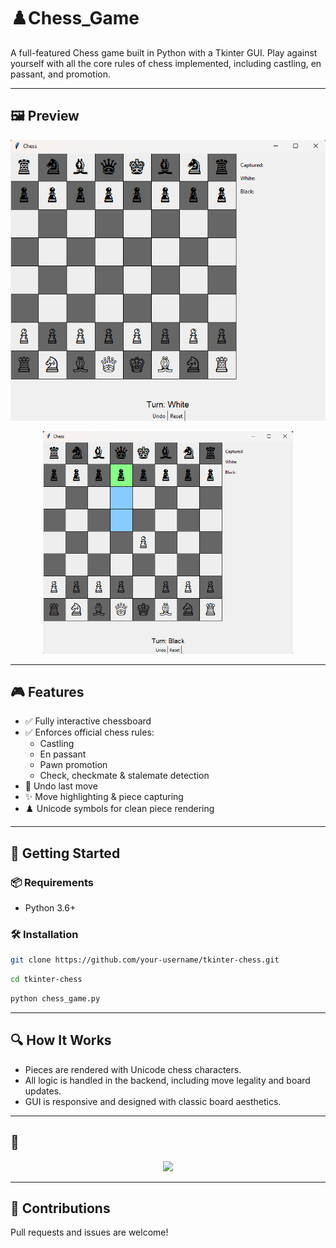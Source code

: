 


# ♟️Chess_Game

A full-featured Chess game built in Python with a Tkinter GUI. Play against yourself with all the core rules of chess implemented, including castling, en passant, and promotion.

---

## 🖼️ Preview

<p align="center">
  <img src="images/screenshot1.png" alt="Chess Board Screenshot">
</p>

<p align="center">
  <img src="images/screenshot2.png" width="400" alt="Move Highlighting">
</p>

---

## 🎮 Features

- ✅ Fully interactive chessboard
- ✅ Enforces official chess rules:
  - Castling
  - En passant
  - Pawn promotion
  - Check, checkmate & stalemate detection
- 🔁 Undo last move
- ✨ Move highlighting & piece capturing
- ♟️ Unicode symbols for clean piece rendering

---

## 🚀 Getting Started

### 📦 Requirements

- Python 3.6+

### 🛠 Installation

```bash
git clone https://github.com/your-username/tkinter-chess.git
````
```bash
cd tkinter-chess
````
```bash
python chess_game.py
````

---

## 🔍 How It Works

* Pieces are rendered with Unicode chess characters.
* All logic is handled in the backend, including move legality and board updates.
* GUI is responsive and designed with classic board aesthetics.

---


## 📸 

<p align="center">
  <img src="images/screenshot3.png" width="400">
</p>

---

## 🤝 Contributions

Pull requests and issues are welcome!


